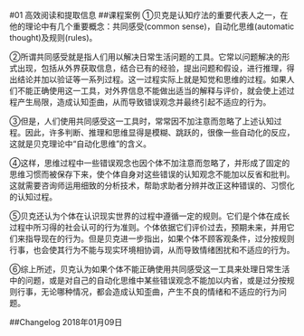 #01 高效阅读和提取信息
##课程案例
①贝克是认知疗法的重要代表人之一，在他的理论中有几个重要概念：共同感受(common sense)，自动化思维(automatic thought)及规则(rules)。

②所谓共同感受就是指人们用以解决日常生活问题的工具。它常以问题解决的形式出现，包括从外界获取信息，结合已有的经验，提出问题和假设，进行推理，得出结论并加以验证等一系列过程。这一过程实际上就是知觉和思维的过程。如果人们不能正确使用这一工具，对外界信息不能做出适当的解释与评价，就会使上述过程产生局限，造成认知歪曲，从而导致错误观念并最终引起不适应的行为。

③但是，人们使用共同感受这一工具时，常常因不加注意而忽略了上述认知过程。因此，许多判断、推理和思维显得是模糊、跳跃的，很像一些自动化的反应，这就是贝克理论中“自动化思维”的含义。

④这样，思维过程中一些错误观念也因个体不加注意而忽略了，并形成了固定的思维习惯而被保存下来，使个体自身对这些错误的认知观念不能加以反省和批判。这就需要咨询师运用细致的分析技术，帮助求助者分辨并改正这种错误的、习惯化的认知过程。

⑤贝克还认为个体在认识现实世界的过程中遵循一定的规则。它们是个体在成长过程中所习得的社会认可的行为准则。个体依据它们评价过去，预期未来，并用它们来指导现在的行为。但是贝克进一步指出，如果个体不顾客观条件，过分按规则行事，也会使其行为不能与现实环境相协调，从而导致情绪困扰和不适应的行为。

⑥综上所述，贝克认为如果个体不能正确使用共同感受这一工具来处理日常生活中的问题，或是对自己的自动化思维中某些错误观念不能加以内省，或是过分按规则行事，无论哪种情况，都会造成认知歪曲，产生不良的情绪和不适应的行为问题。

##Changelog
2018年01月09日